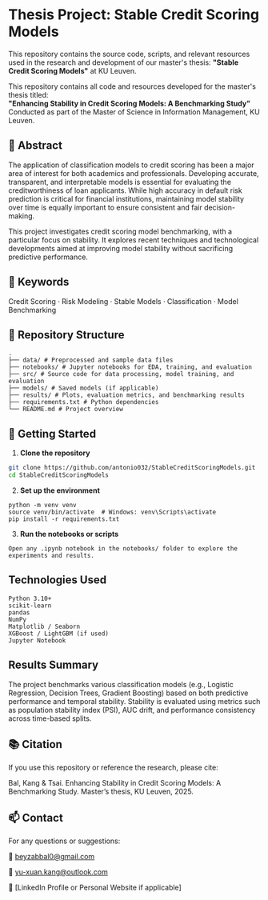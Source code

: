 # Thesis Project: Stable Credit Scoring Models
This repository contains the source code, scripts, and relevant resources used in the research and development of our master's thesis: **"Stable Credit Scoring Models"** at KU Leuven.

This repository contains all code and resources developed for the master's thesis titled:  
**"Enhancing Stability in Credit Scoring Models: A Benchmarking Study"**  
Conducted as part of the Master of Science in Information Management, KU Leuven.

## 📄 Abstract
The application of classification models to credit scoring has been a major area of interest for both academics and professionals. Developing accurate, transparent, and interpretable models is essential for evaluating the creditworthiness of loan applicants. While high accuracy in default risk prediction is critical for financial institutions, maintaining model stability over time is equally important to ensure consistent and fair decision-making.

This project investigates credit scoring model benchmarking, with a particular focus on stability. It explores recent techniques and technological developments aimed at improving model stability without sacrificing predictive performance.

## 🔑 Keywords

Credit Scoring · Risk Modeling · Stable Models · Classification · Model Benchmarking

## 📁 Repository Structure
```
.
├── data/ # Preprocessed and sample data files
├── notebooks/ # Jupyter notebooks for EDA, training, and evaluation
├── src/ # Source code for data processing, model training, and evaluation
├── models/ # Saved models (if applicable)
├── results/ # Plots, evaluation metrics, and benchmarking results
├── requirements.txt # Python dependencies
└── README.md # Project overview
```

## 🚀 Getting Started

1. **Clone the repository**
```bash
git clone https://github.com/antonio032/StableCreditScoringModels.git
cd StableCreditScoringModels
```

2. **Set up the environment**
```
python -m venv venv
source venv/bin/activate  # Windows: venv\Scripts\activate
pip install -r requirements.txt
```

3. **Run the notebooks or scripts**
```
Open any .ipynb notebook in the notebooks/ folder to explore the experiments and results.
```

## Technologies Used
```
Python 3.10+
scikit-learn
pandas
NumPy
Matplotlib / Seaborn
XGBoost / LightGBM (if used)
Jupyter Notebook
```

## Results Summary
The project benchmarks various classification models (e.g., Logistic Regression, Decision Trees, Gradient Boosting) based on both predictive performance and temporal stability. Stability is evaluated using metrics such as population stability index (PSI), AUC drift, and performance consistency across time-based splits.

## 📚 Citation
If you use this repository or reference the research, please cite:

Bal, Kang & Tsai. Enhancing Stability in Credit Scoring Models: A Benchmarking Study. Master’s thesis, KU Leuven, 2025.


## 📫 Contact
For any questions or suggestions:

📧 beyzabbal0@gmail.com

📧 yu-xuan.kang@outlook.com

🔗 [LinkedIn Profile or Personal Website if applicable]
